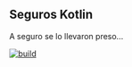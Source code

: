
## Seguros Kotlin

A seguro se lo llevaron preso...

[![build](https://github.com/fdodino/seguros-kotlin/actions/workflows/build.yml/badge.svg?branch=master)](https://github.com/fdodino/seguros-kotlin/actions/workflows/build.yml) 